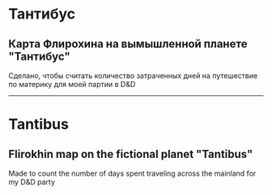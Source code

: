 # Тантибус
## Карта Флирохина на вымышленной планете "Тантибус"

Сделано, чтобы считать количество затраченных дней на путешествие по материку для моей партии в D&D

---
# Tantibus
## Flirokhin map on the fictional planet "Tantibus"

Made to count the number of days spent traveling across the mainland for my D&D party
